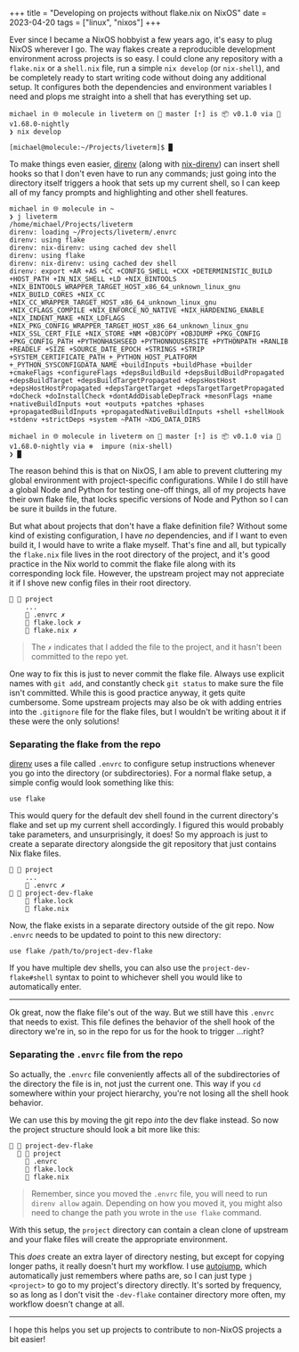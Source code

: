 +++
title = "Developing on projects without flake.nix on NixOS"
date = 2023-04-20
tags = ["linux", "nixos"]
+++

Ever since I became a NixOS hobbyist a few years ago, it's easy to plug NixOS
wherever I go. The way flakes create a reproducible development environment
across projects is so easy. I could clone any repository with a `flake.nix` or a
`shell.nix` file, run a simple `nix develop` (or `nix-shell`), and be completely
ready to start writing code without doing any additional setup. It configures
both the dependencies and environment variables I need and plops me straight
into a shell that has everything set up.

```
michael in 🌐 molecule in liveterm on  master [⇡] is 📦 v0.1.0 via 🦀 v1.68.0-nightly
❯ nix develop

[michael@molecule:~/Projects/liveterm]$ █
```

To make things even easier, [direnv] (along with [nix-direnv]) can insert shell
hooks so that I don't even have to run any commands; just going into the
directory itself triggers a hook that sets up my current shell, so I can keep
all of my fancy prompts and highlighting and other shell features.

```
michael in 🌐 molecule in ~
❯ j liveterm
/home/michael/Projects/liveterm
direnv: loading ~/Projects/liveterm/.envrc
direnv: using flake
direnv: nix-direnv: using cached dev shell
direnv: using flake
direnv: nix-direnv: using cached dev shell
direnv: export +AR +AS +CC +CONFIG_SHELL +CXX +DETERMINISTIC_BUILD +HOST_PATH +IN_NIX_SHELL +LD +NIX_BINTOOLS +NIX_BINTOOLS_WRAPPER_TARGET_HOST_x86_64_unknown_linux_gnu +NIX_BUILD_CORES +NIX_CC +NIX_CC_WRAPPER_TARGET_HOST_x86_64_unknown_linux_gnu +NIX_CFLAGS_COMPILE +NIX_ENFORCE_NO_NATIVE +NIX_HARDENING_ENABLE +NIX_INDENT_MAKE +NIX_LDFLAGS +NIX_PKG_CONFIG_WRAPPER_TARGET_HOST_x86_64_unknown_linux_gnu +NIX_SSL_CERT_FILE +NIX_STORE +NM +OBJCOPY +OBJDUMP +PKG_CONFIG +PKG_CONFIG_PATH +PYTHONHASHSEED +PYTHONNOUSERSITE +PYTHONPATH +RANLIB +READELF +SIZE +SOURCE_DATE_EPOCH +STRINGS +STRIP +SYSTEM_CERTIFICATE_PATH +_PYTHON_HOST_PLATFORM +_PYTHON_SYSCONFIGDATA_NAME +buildInputs +buildPhase +builder +cmakeFlags +configureFlags +depsBuildBuild +depsBuildBuildPropagated +depsBuildTarget +depsBuildTargetPropagated +depsHostHost +depsHostHostPropagated +depsTargetTarget +depsTargetTargetPropagated +doCheck +doInstallCheck +dontAddDisableDepTrack +mesonFlags +name +nativeBuildInputs +out +outputs +patches +phases +propagatedBuildInputs +propagatedNativeBuildInputs +shell +shellHook +stdenv +strictDeps +system ~PATH ~XDG_DATA_DIRS

michael in 🌐 molecule in liveterm on  master [⇡] is 📦 v0.1.0 via 🦀 v1.68.0-nightly via ❄️  impure (nix-shell)
❯ █
```

The reason behind this is that on NixOS, I am able to prevent cluttering my
global environment with project-specific configurations. While I do still have a
global Node and Python for testing one-off things, all of my projects have their
own flake file, that locks specific versions of Node and Python so I can be sure
it builds in the future.

But what about projects that don't have a flake definition file? Without some
kind of existing configuration, I have _no_ dependencies, and if I want to even
build it, I would have to write a flake myself. That's fine and all, but
typically the `flake.nix` file lives in the root directory of the project, and
it's good practice in the Nix world to commit the flake file along with its
corresponding lock file. However, the upstream project may not appreciate it if
I shove new config files in their root directory.

```
  project
    ...
     .envrc ✗
     flake.lock ✗
     flake.nix ✗
```

> The `✗` indicates that I added the file to the project, and it hasn't been
> committed to the repo yet.

One way to fix this is just to never commit the flake file. Always use explicit
names with `git add`, and constantly check `git status` to make sure the file
isn't committed. While this is good practice anyway, it gets quite cumbersome.
Some upstream projects may also be ok with adding entries into the `.gitignore`
file for the flake files, but I wouldn't be writing about it if these were the
only solutions!

### Separating the flake from the repo

[direnv] uses a file called `.envrc` to configure setup instructions whenever you
go into the directory (or subdirectories). For a normal flake setup, a simple
config would look something like this:

```
use flake
```

This would query for the default dev shell found in the current directory's
flake and set up my current shell accordingly. I figured this would probably
take parameters, and unsurprisingly, it does! So my approach is just to create a
separate directory alongside the git repository that just contains Nix flake
files.

```
  project
    ...
     .envrc ✗
  project-dev-flake
     flake.lock
     flake.nix
```

Now, the flake exists in a separate directory outside of the git repo. Now
`.envrc` needs to be updated to point to this new directory:

```
use flake /path/to/project-dev-flake
```

If you have multiple dev shells, you can also use the `project-dev-flake#shell`
syntax to point to whichever shell you would like to automatically enter.

---

Ok great, now the flake file's out of the way. But we still have this `.envrc`
that needs to exist. This file defines the behavior of the shell hook of the
directory we're in, so in the repo for us for the hook to trigger ...right?

### Separating the `.envrc` file from the repo

So actually, the `.envrc` file conveniently affects all of the subdirectories of
the directory the file is in, not just the current one. This way if you `cd`
somewhere within your project hierarchy, you're not losing all the shell hook
behavior.

We can use this by moving the git repo _into_ the dev flake instead. So now the
project structure should look a bit more like this:

```
  project-dev-flake
    project
     .envrc
     flake.lock
     flake.nix
```

> Remember, since you moved the `.envrc` file, you will need to run `direnv
> allow` again. Depending on how you moved it, you might also need to change the
> path you wrote in the `use flake` command.

With this setup, the `project` directory can contain a clean clone of upstream
and your flake files will create the appropriate environment.

This _does_ create an extra layer of directory nesting, but except for copying
longer paths, it really doesn't hurt my workflow. I use [autojump], which
automatically just remembers where paths are, so I can just type `j <project>`
to go to my project's directory directly. It's sorted by frequency, so as long
as I don't visit the `-dev-flake` container directory more often, my workflow
doesn't change at all.

---

I hope this helps you set up projects to contribute to non-NixOS projects a bit
easier!

[direnv]: https://direnv.net/
[nix-direnv]: https://github.com/nix-community/nix-direnv
[autojump]: https://github.com/wting/autojump
